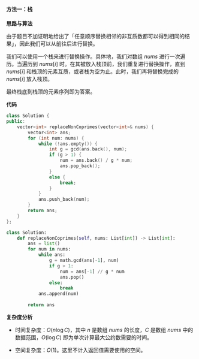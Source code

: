 #### 方法一：栈

**思路与算法**

由于题目不加证明地给出了「任意顺序替换相邻的非互质数都可以得到相同的结果」，因此我们可以从前往后进行替换。

我们可以使用一个栈来进行替换操作。具体地，我们对数组 $\textit{nums}$ 进行一次遍历。当遍历到 $\textit{nums}[i]$ 时。在其被放入栈顶前，我们重复进行替换操作，直到 $\textit{nums}[i]$ 和栈顶的元素互质，或者栈为空为止。此时，我们再将替换完成的 $\textit{nums}[i]$ 放入栈顶。

最终栈底到栈顶的元素序列即为答案。

**代码**

```C++ [sol1-C++]
class Solution {
public:
    vector<int> replaceNonCoprimes(vector<int>& nums) {
        vector<int> ans;
        for (int num: nums) {
            while (!ans.empty()) {
                int g = gcd(ans.back(), num);
                if (g > 1) {
                    num = ans.back() / g * num;
                    ans.pop_back();
                }
                else {
                    break;
                }
            }
            ans.push_back(num);
        }
        return ans;
    }
};
```

```Python [sol1-Python3]
class Solution:
    def replaceNonCoprimes(self, nums: List[int]) -> List[int]:
        ans = list()
        for num in nums:
            while ans:
                g = math.gcd(ans[-1], num)
                if g > 1:
                    num = ans[-1] // g * num
                    ans.pop()
                else:
                    break
            ans.append(num)
        
        return ans
```

**复杂度分析**

- 时间复杂度：$O(n \log C)$，其中 $n$ 是数组 $\textit{nums}$ 的长度，$C$ 是数组 $\textit{nums}$ 中的数据范围，$O(\log C)$ 即为单次计算最大公约数需要的时间。

- 空间复杂度：$O(1)$。这里不计入返回值需要使用的空间。